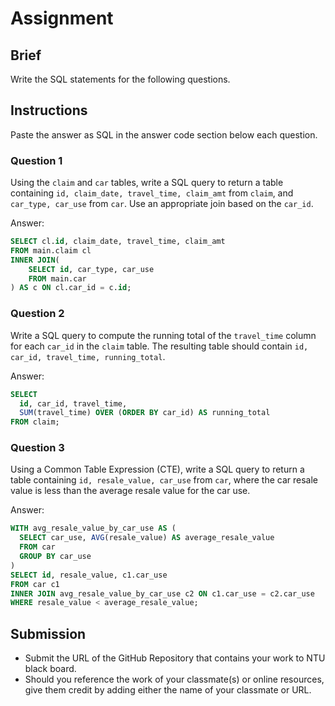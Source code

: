 # Assignment

## Brief

Write the SQL statements for the following questions.

## Instructions

Paste the answer as SQL in the answer code section below each question.

### Question 1

Using the `claim` and `car` tables, write a SQL query to return a table containing `id, claim_date, travel_time, claim_amt` from `claim`, and `car_type, car_use` from `car`. Use an appropriate join based on the `car_id`.

Answer:

```sql
SELECT cl.id, claim_date, travel_time, claim_amt
FROM main.claim cl
INNER JOIN(
	SELECT id, car_type, car_use
	FROM main.car
) AS c ON cl.car_id = c.id;
```

### Question 2

Write a SQL query to compute the running total of the `travel_time` column for each `car_id` in the `claim` table. The resulting table should contain `id, car_id, travel_time, running_total`.

Answer:

```sql
SELECT
  id, car_id, travel_time,
  SUM(travel_time) OVER (ORDER BY car_id) AS running_total
FROM claim;
```

### Question 3

Using a Common Table Expression (CTE), write a SQL query to return a table containing `id, resale_value, car_use` from `car`, where the car resale value is less than the average resale value for the car use.

Answer:

```sql
WITH avg_resale_value_by_car_use AS (
  SELECT car_use, AVG(resale_value) AS average_resale_value
  FROM car
  GROUP BY car_use
)
SELECT id, resale_value, c1.car_use
FROM car c1
INNER JOIN avg_resale_value_by_car_use c2 ON c1.car_use = c2.car_use
WHERE resale_value < average_resale_value;
```

## Submission

- Submit the URL of the GitHub Repository that contains your work to NTU black board.
- Should you reference the work of your classmate(s) or online resources, give them credit by adding either the name of your classmate or URL.
